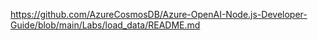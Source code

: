 https://github.com/AzureCosmosDB/Azure-OpenAI-Node.js-Developer-Guide/blob/main/Labs/load_data/README.md
